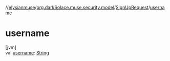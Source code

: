 //[elysianmuse](../../../index.md)/[org.darkSolace.muse.security.model](../index.md)/[SignUpRequest](index.md)/[username](username.md)

# username

[jvm]\
val [username](username.md): [String](https://kotlinlang.org/api/latest/jvm/stdlib/kotlin/-string/index.html)
